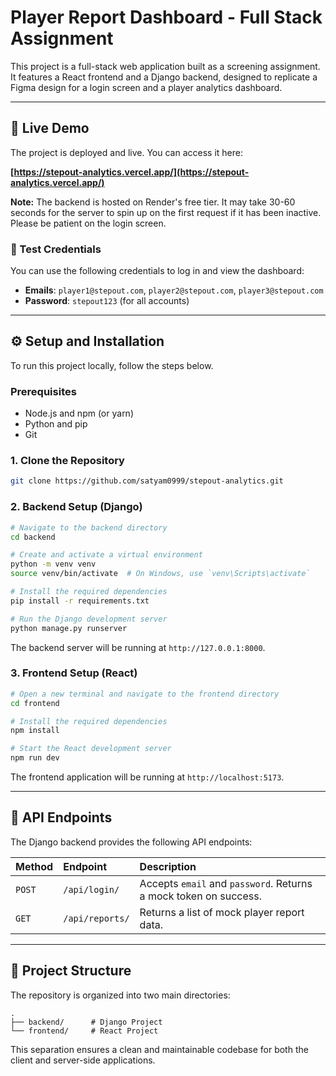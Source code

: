 # Player Report Dashboard - Full Stack Assignment

This project is a full-stack web application built as a screening assignment. It features a React frontend and a Django backend, designed to replicate a Figma design for a login screen and a player analytics dashboard.

---

## 🚀 Live Demo

The project is deployed and live. You can access it here:

**[https://stepout-analytics.vercel.app/](https://stepout-analytics.vercel.app/)**

**Note:** The backend is hosted on Render's free tier. It may take 30-60 seconds for the server to spin up on the first request if it has been inactive. Please be patient on the login screen.

### 🔑 Test Credentials

You can use the following credentials to log in and view the dashboard:

* **Emails**: `player1@stepout.com`, `player2@stepout.com`, `player3@stepout.com`
* **Password**: `stepout123` (for all accounts)

---

## ⚙️ Setup and Installation

To run this project locally, follow the steps below.

### Prerequisites

* Node.js and npm (or yarn)
* Python and pip
* Git

### 1. Clone the Repository

```bash
git clone https://github.com/satyam0999/stepout-analytics.git
```

### 2. Backend Setup (Django)

```bash
# Navigate to the backend directory
cd backend

# Create and activate a virtual environment
python -m venv venv
source venv/bin/activate  # On Windows, use `venv\Scripts\activate`

# Install the required dependencies
pip install -r requirements.txt

# Run the Django development server
python manage.py runserver
```
The backend server will be running at `http://127.0.0.1:8000`.

### 3. Frontend Setup (React)

```bash
# Open a new terminal and navigate to the frontend directory
cd frontend

# Install the required dependencies
npm install

# Start the React development server
npm run dev
```
The frontend application will be running at `http://localhost:5173`.

---

## 🔗 API Endpoints

The Django backend provides the following API endpoints:

| Method | Endpoint         | Description                                        |
| :----- | :--------------- | :------------------------------------------------- |
| `POST` | `/api/login/`    | Accepts `email` and `password`. Returns a mock token on success. |
| `GET`  | `/api/reports/`  | Returns a list of mock player report data.         |

---

## 📂 Project Structure

The repository is organized into two main directories:

```
.
├── backend/      # Django Project
└── frontend/     # React Project
```

This separation ensures a clean and maintainable codebase for both the client and server-side applications.
